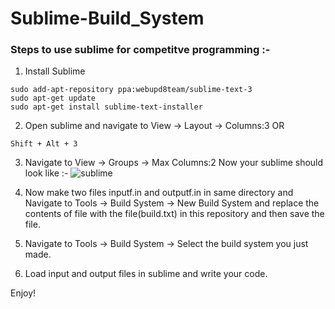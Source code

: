 # Sublime-Build_System
### Steps to use sublime for competitve programming :- 

1) Install Sublime 
```
sudo add-apt-repository ppa:webupd8team/sublime-text-3
sudo apt-get update
sudo apt-get install sublime-text-installer
```

2) Open sublime and navigate to View -> Layout -> Columns:3 
OR
```
Shift + Alt + 3
```

3) Navigate to View -> Groups -> Max Columns:2
   Now your sublime should look like :- 
   ![sublime](https://cloud.githubusercontent.com/assets/22375731/26371865/b1f19372-4019-11e7-9ef3-1e31abfb7e3a.png)


4) Now make two files inputf.in and outputf.in in same directory and Navigate to Tools -> Build System -> New Build System and replace the contents of file with the file(build.txt) in this repository and then save the file.

5) Navigate to Tools -> Build System -> Select the build system you just made.

6) Load input and output files in sublime and write your code.

Enjoy!

